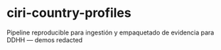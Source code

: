 # ciri-country-profiles
Pipeline reproducible para ingestión y empaquetado de evidencia para DDHH — demos redacted
